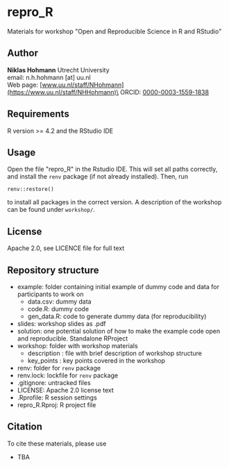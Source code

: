 # repro_R

Materials for workshop "Open and Reproducible Science in R and RStudio"

## Author

**Niklas Hohmann** Utrecht University\
email: n.h.hohmann [at] uu.nl\
Web page: [www.uu.nl/staff/NHohmann](https://www.uu.nl/staff/NHHohmann)\
ORCID: [0000-0003-1559-1838](https://orcid.org/0000-0003-1559-1838)

## Requirements

R version \>= 4.2 and the RStudio IDE

## Usage

Open the file "repro_R" in the Rstudio IDE. This will set all paths correctly, and install the `renv` package (if not already installed). Then, run

```{r}
renv::restore()
```

to install all packages in the correct version. A description of the workshop can be found under `workshop/`.

## License

Apache 2.0, see LICENCE file for full text

## Repository structure

-   example: folder containing initial example of dummy code and data for participants to work on
    -   data.csv: dummy data
    -   code.R: dummy code
    -   gen_data.R: code to generate dummy data (for reproducibility)
-   slides: workshop slides as .pdf
-   solution: one potential solution of how to make the example code open and reproducible. Standalone RProject
-   workshop: folder with workshop materials
    - description : file with brief description of workshop structure
    - key_points : key points covered in the workshop
-   renv: folder for `renv` package
-   renv.lock: lockfile for `renv` package
-   .gitignore: untracked files
-   LICENSE: Apache 2.0 license text
-   .Rprofile: R session settings
-   repro_R.Rproj: R project file

## Citation

To cite these materials, please use

* TBA
